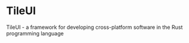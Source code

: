 # TileUI
TileUI - a framework for developing cross-platform software in the Rust programming language
